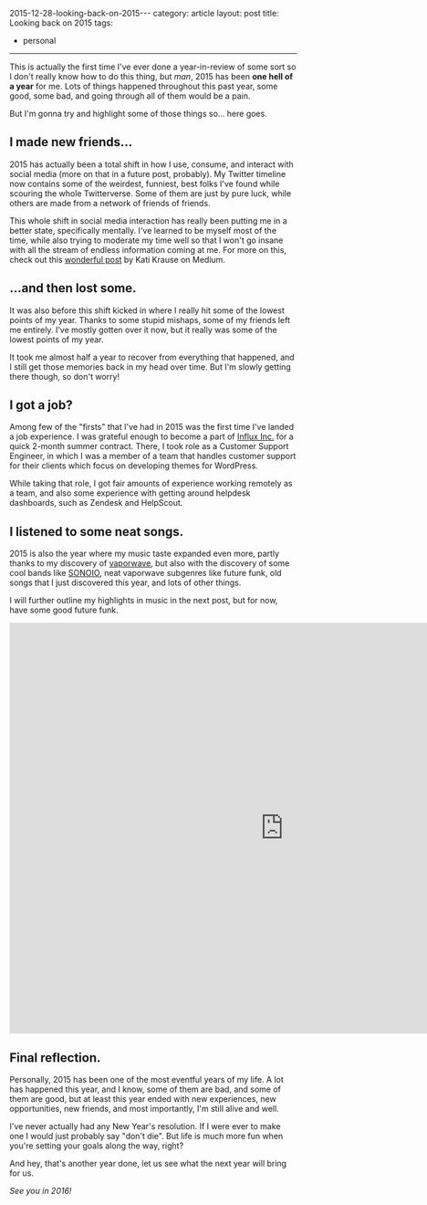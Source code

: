 2015-12-28-looking-back-on-2015---
category: article
layout: post
title: Looking back on 2015
tags:

- personal

---

This is actually the first time I've ever done a year-in-review of some sort so I don't really know how to do this thing, but _man_, 2015 has been **one hell of a year** for me. Lots of things happened throughout this past year, some good, some bad, and going through all of them would be a pain.

But I'm gonna try and highlight some of those things so... here goes.

## I made new friends...

2015 has actually been a total shift in how I use, consume, and interact with social media (more on that in a future post, probably). My Twitter timeline now contains some of the weirdest, funniest, best folks I've found while scouring the whole Twitterverse. Some of them are just by pure luck, while others are made from a network of friends of friends.

This whole shift in social media interaction has really been putting me in a better state, specifically mentally. I've learned to be myself most of the time, while also trying to moderate my time well so that I won't go insane with all the stream of endless information coming at me. For more on this, check out this [wonderful post](https://medium.com/@katikrause/facebook-s-mental-health-problem-9c48374c1bd8) by Kati Krause on Medium.

## ...and then lost some.

It was also before this shift kicked in where I really hit some of the lowest points of my year. Thanks to some stupid mishaps, some of my friends left me entirely. I've mostly gotten over it now, but it really was some of the lowest points of my year.

It took me almost half a year to recover from everything that happened, and I still get those memories back in my head over time. But I'm slowly getting there though, so don't worry!

## I got a job?

Among few of the "firsts" that I've had in 2015 was the first time I've landed a job experience. I was grateful enough to become a part of [Influx Inc.](https://influx.com/) for a quick 2-month summer contract. There, I took role as a Customer Support Engineer, in which I was a member of a team that handles customer support for their clients which focus on developing themes for WordPress.

While taking that role, I got fair amounts of experience working remotely as a team, and also some experience with getting around helpdesk dashboards, such as Zendesk and HelpScout.

## I listened to some neat songs.

2015 is also the year where my music taste expanded even more, partly thanks to my discovery of [vaporwave](https://en.wikipedia.org/wiki/Vaporwave), but also with the discovery of some cool bands like [SONOIO](https://www.youtube.com/watch?v=S4HT1Mu7zNk), neat vaporwave subgenres like future funk, old songs that I just discovered this year, and lots of other things.

I will further outline my highlights in music in the next post, but for now, have some good future funk.

<div class="video-wrapper">
  <iframe width="960" height="720" src="https://www.youtube.com/embed/ez5WWFdyWxA" frameborder="0" allowfullscreen></iframe>
</div>

## Final reflection.

Personally, 2015 has been one of the most eventful years of my life. A lot has happened this year, and I know, some of them are bad, and some of them are good, but at least this year ended with new experiences, new opportunities, new friends, and most importantly, I'm still alive and well.

I've never actually had any New Year's resolution. If I were ever to make one I would just probably say "don't die". But life is much more fun when you're setting your goals along the way, right?

And hey, that's another year done, let us see what the next year will bring for us.

_See you in 2016!_
